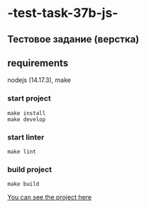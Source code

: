 # -test-task-37b-js-

## Тестовое задание (верстка)
## requirements
nodejs (14.17.3), make

### start project
```shell
make install
make develop
```

### start linter
```shell
make lint
```

### build project
```shell
make build
```

<a href="https://test-task-37b-js.vercel.app/" target="_blank">You can see the project here</a>